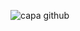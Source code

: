 ![capa github](https://github.com/lucas-ferreira-lf/lucas-ferreira-lf/blob/main/img/capaGithub.png)  
<!--
**lucas-ferreira-lf/lucas-ferreira-lf** is a ✨ _special_ ✨ repository because its `README.md` (this file) appears on your GitHub profile.


<center>
  <table>
    <tr>
        <td><img width="400px" align="left" src="https://github-readme-stats.vercel.app/api/top-langs/?username=lucasFerreiraLFa&hide=html&layout=compact&theme=buefy" /></td>
        <td><img width="495px" align="left" src="https://github-readme-stats.vercel.app/api?username=lucasFerreiraLF&theme=buefy"/></td>
    </tr>   
  </table>
</center>  
